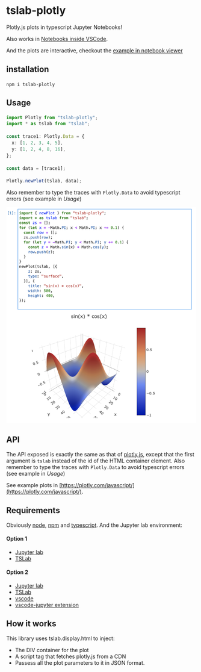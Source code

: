 # tslab-plotly

Plotly.js plots in typescript Jupyter Notebooks!

Also works in [Notebooks inside VSCode](https://code.visualstudio.com/docs/datascience/jupyter-notebooks).

And the plots are interactive, checkout the [example in notebook viewer](https://nbviewer.jupyter.org/github/dbuezas/tslab-plotly/blob/master/example/notebook.ipynb)

## installation

`npm i tslab-plotly`

## Usage

```typescript
import Plotly from "tslab-plotly";
import * as tslab from "tslab";

const trace1: Plotly.Data = {
  x: [1, 2, 3, 4, 5],
  y: [1, 2, 4, 8, 16],
};

const data = [trace1];

Plotly.newPlot(tslab, data);
```

Also remember to type the traces with `Plotly.Data` to avoid typescript errors (see example in _Usage_)

![alt text](https://github.com/dbuezas/tslab-plotly/blob/master/screenshot.png "Screenshot")

## API

The API exposed is exactly the same as that of [plotly.js](https://plotly.com/javascript/), except that the first argument is `tslab` instead of the id of the HTML container element.
Also remember to type the traces with `Plotly.Data` to avoid typescript errors (see example in _Usage_)

See example plots in [https://plotly.com/javascript/](https://plotly.com/javascript/).

## Requirements

Obviously [node](https://nodejs.org/), [npm](https://www.npmjs.com/) and [typescript](https://www.npmjs.com/package/typescript).
And the Jupyter lab environment:

#### Option 1

- [Jupyter lab](https://jupyterlab.readthedocs.io/en/stable/getting_started/installation.html)
- [TSLab](https://github.com/yunabe/tslab)

#### Option 2

- [Jupyter lab](https://jupyterlab.readthedocs.io/en/stable/getting_started/installation.html)
- [TSLab](https://github.com/yunabe/tslab)
- [vscode](https://code.visualstudio.com/)
- [vscode-jupyter extension](https://github.com/Microsoft/vscode-jupyter)

## How it works

This library uses tslab.display.html to inject:

- The DIV container for the plot
- A script tag that fetches plotly.js from a CDN
- Passess all the plot parameters to it in JSON format.
